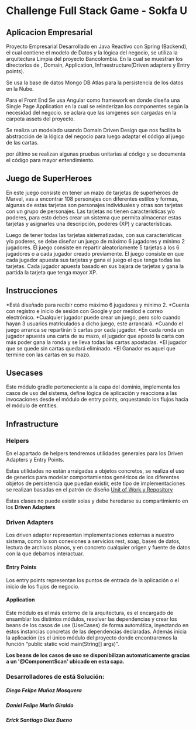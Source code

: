 # Challenge Full Stack Game - Sokfa U

## Aplicacion Empresarial
Proyecto Empresarial Desarrollado en Java Reactivo con Spring (Backend), el cual contiene
el modelo de Datos y la lógica del negocio, se utiliza la arquitectura Limpia del proyecto Bancolombia.
En la cual se muestran los directorios de , Domain, Application, Infraestructure(Driven adapters y Entry points).

Se usa la base de datos Mongo DB Atlas para la persistencia de los datos en la Nube.

Para el Front End Se usa Angular como framework en donde diseña una Single Page Application en la 
cual se reinderizan los componentes según la necesidad del negocio. se aclara que las iamgenes son cargadas
en la carpeta assets del proyecto.

Se realiza un modelado usando Domain Driven Design que nos facilita la abstracción de la 
lógica del negocio para luego adaptar el código al juego de las cartas.

por último se realizan algunas pruebas unitarias al código y se documenta el código para mayor entendimiento.

## Juego de SuperHeroes

En este juego consiste en tener un mazo de tarjetas de superhéroes de Marvel, vas a
encontrar 108 personajes con diferentes estilos y formas, algunas de estas tarjetas son
personajes individuales y otras son tarjetas con un grupo de personajes. Las tarjetas no
tienen características y/o poderes, para esto debes crear un sistema que permita almacenar
estas tarjetas y asignarles una descripción, poderes (XP) y características.

Luego de tener todas las tarjetas sistematizadas, con sus características y/o poderes, se
debe diseñar un juego de máximo 6 jugadores y mínimo 2 jugadores. El juego consiste en
repartir aleatoriamente 5 tarjetas a los 6 jugadores o a cada jugador creado previamente. El
juego consiste en que cada jugador apuesta sus tarjetas y gana el juego el que tenga todas
las tarjetas. Cada jugador apuesta basado en sus bajara de tarjetas y gana la partida la
tarjeta que tenga mayor XP.

## Instrucciones
*Está diseñado para recibir como máximo 6 jugadores y mínimo 2.
*Cuenta con registro e inicio de sesión con Google y por mediod e correo electrónico.
*Cualquier jugador puede crear un juego, pero solo cuando hayan 3 usuarios matriculados a dicho juego, este arrancará.
*Cuando el juego arranca se repartirán 5 cartas por cada jugador.
*En cada ronda un jugador apuesta una carta de su mazo, el jugador que apostó la carta con más poder gana la ronda y se lleva todas las cartas apostadas.
*El jugador que se quede sin cartas quedará eliminado.
*El Ganador es aquel que termine con las cartas en su mazo.


## Usecases

Este módulo gradle perteneciente a la capa del dominio, implementa los casos de uso del sistema, define lógica de aplicación y reacciona a las invocaciones desde el módulo de entry points, orquestando los flujos hacia el módulo de entities.

## Infrastructure

### Helpers

En el apartado de helpers tendremos utilidades generales para los Driven Adapters y Entry Points.

Estas utilidades no están arraigadas a objetos concretos, se realiza el uso de generics para modelar comportamientos
genéricos de los diferentes objetos de persistencia que puedan existir, este tipo de implementaciones se realizan
basadas en el patrón de diseño [Unit of Work y Repository](https://medium.com/@krzychukosobudzki/repository-design-pattern-bc490b256006)

Estas clases no puede existir solas y debe heredarse su compartimiento en los **Driven Adapters**

### Driven Adapters

Los driven adapter representan implementaciones externas a nuestro sistema, como lo son conexiones a servicios rest,
soap, bases de datos, lectura de archivos planos, y en concreto cualquier origen y fuente de datos con la que debamos
interactuar.

#### Entry Points

Los entry points representan los puntos de entrada de la aplicación o el inicio de los flujos de negocio.

#### Application

Este módulo es el más externo de la arquitectura, es el encargado de ensamblar los distintos módulos, resolver las dependencias y crear los beans de los casos de use (UseCases) de forma automática, inyectando en éstos instancias concretas de las dependencias declaradas. Además inicia la aplicación (es el único módulo del proyecto donde encontraremos la función “public static void main(String[] args)”.

**Los beans de los casos de uso se disponibilizan automaticamente gracias a un '@ComponentScan' ubicado en esta capa.**

### Desarrolladores de está Solución:
##### Diego Felipe Muñoz Mosquera
##### Daniel Felipe Marin Giraldo
##### Erick Santiago Diaz Bueno
